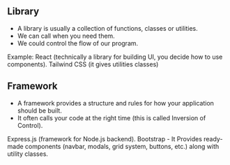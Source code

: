 ## Library

- A library is usually a collection of functions, classes or utilities.
- We can call when you need them. 
- We could control the flow of our program.

Example:
React (technically a library for building UI, you decide how to use components).
Tailwind CSS (it gives utilities classes)

## Framework

- A framework provides a structure and rules for how your application should be built. 
- It often calls your code at the right time (this is called Inversion of Control).

Express.js (framework for Node.js backend).
Bootstrap -  It Provides ready-made components (navbar, modals, grid system, buttons, etc.) along with utility classes.